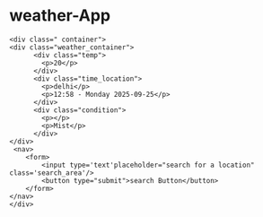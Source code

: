 # weather-App
<!DOCTYPE html>
<html lang="en">
<head>
    <meta charset="UTF-8">
    <meta name="viewport" content="width=device-width, initial-scale=1.0">
    <title>Weather App</title>
    <link rel="stylesheet" href="style.css"/>
</head>
<body>

    <div class=" container">
    <div class="weather_container">
          <div class="temp">
            <p>20</p>
          </div>
          <div class="time_location">
            <p>delhi</p>
            <p>12:58 - Monday 2025-09-25</p>
          </div>
          <div class="condition">
            <p></p>
            <p>Mist</p>
          </div>
    </div>
     <nav>
        <form>
            <input type='text'placeholder="search for a location" class='search_area'/>
            <button type="submit">search Button</button>
        </form>
    </nav>
    </div>

   
</body>
</html>
